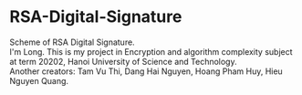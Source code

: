 # RSA-Digital-Signature
Scheme of RSA Digital Signature.<br />
I'm Long. This is my project in Encryption and algorithm complexity subject at term 20202, Hanoi University of Science and Technology.<br />
Another creators: Tam Vu Thi, Dang Hai Nguyen, Hoang Pham Huy, Hieu Nguyen Quang.
